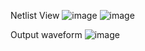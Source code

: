 Netlist View 
![image](https://github.com/user-attachments/assets/cbc78045-7454-4dec-8684-ad2063cdec02)
![image](https://github.com/user-attachments/assets/54d84c53-f357-4aa4-9c93-ce32703e7317)

Output waveform
![image](https://github.com/user-attachments/assets/31249363-389c-426b-a291-f20904d881eb)
